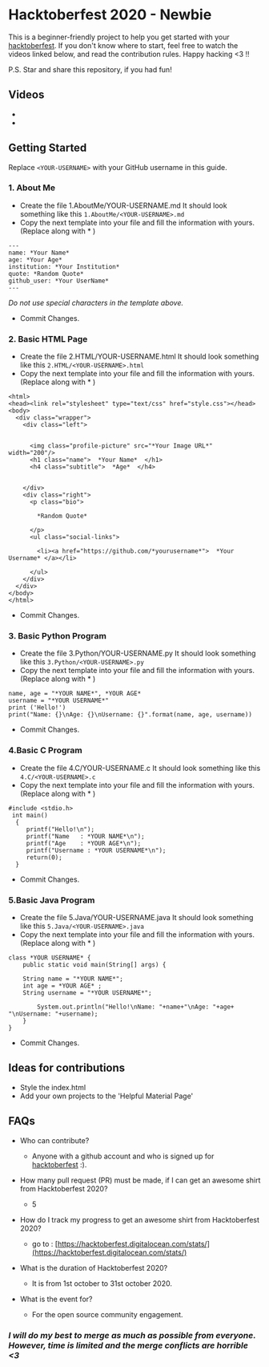 # Hacktoberfest 2020 - Newbie

This is a beginner-friendly project to help you get started with your
[hacktoberfest](https://hacktoberfest.digitalocean.com/). If you don't
know where to start, feel free to watch the videos linked below, and
read the contribution rules. Happy hacking <3 !!

P.S. Star and share this repository, if you had fun!

## Videos

-
-

## Getting Started

Replace `<YOUR-USERNAME>` with your GitHub username in this guide.

### 1. About Me
- Create the file 1.AboutMe/YOUR-USERNAME.md It should look something like this `1.AboutMe/<YOUR-USERNAME>.md`
- Copy the next template into your file and fill the information with yours. (Replace along with * )
```
---
name: *Your Name*
age: *Your Age*
institution: *Your Institution*
quote: *Random Quote*
github_user: *Your UserName*
---
```
_Do not use special characters in the template above._
- Commit Changes.

### 2. Basic HTML Page
- Create the file 2.HTML/YOUR-USERNAME.html It should look something like this `2.HTML/<YOUR-USERNAME>.html`
- Copy the next template into your file and fill the information with yours. (Replace along with * )
```
<html>
<head><link rel="stylesheet" type="text/css" href="style.css"></head>
<body>
  <div class="wrapper">
    <div class="left">


      <img class="profile-picture" src="*Your Image URL*" width="200"/>
      <h1 class="name">  *Your Name*  </h1>
      <h4 class="subtitle">  *Age*  </h4>


    </div>
    <div class="right">
      <p class="bio">

        *Random Quote*

      </p>
      <ul class="social-links">

        <li><a href="https://github.com/*yourusername*">  *Your Username* </a></li>

      </ul>
    </div>
  </div>
</body>
</html>
```
- Commit Changes.

### 3. Basic Python Program
- Create the file 3.Python/YOUR-USERNAME.py It should look something like this `3.Python/<YOUR-USERNAME>.py`
- Copy the next template into your file and fill the information with yours. (Replace along with * )
```
name, age = "*YOUR NAME*", *YOUR AGE*
username = "*YOUR USERNAME*"
print ('Hello!')
print("Name: {}\nAge: {}\nUsername: {}".format(name, age, username))
```
- Commit Changes.

### 4.Basic C Program
- Create the file 4.C/YOUR-USERNAME.c It should look something like this `4.C/<YOUR-USERNAME>.c`
- Copy the next template into your file and fill the information with yours. (Replace along with * )
```
#include <stdio.h>
 int main()
  {
     printf("Hello!\n");
     printf("Name   : *YOUR NAME*\n");
     printf("Age    : *YOUR AGE*\n");
     printf("Username : *YOUR USERNAME*\n");
     return(0);
  }
```
- Commit Changes.

### 5.Basic Java Program
- Create the file 5.Java/YOUR-USERNAME.java It should look something like this `5.Java/<YOUR-USERNAME>.java`
- Copy the next template into your file and fill the information with yours. (Replace along with * )
```
class *YOUR USERNAME* {
    public static void main(String[] args) {

    String name = "*YOUR NAME*";
    int age = *YOUR AGE* ;
    String username = "*YOUR USERNAME*";

        System.out.println("Hello!\nName: "+name+"\nAge: "+age+ "\nUsername: "+username);
    }
}
```
- Commit Changes.

## Ideas for contributions

- Style the index.html
- Add your own projects to the 'Helpful Material Page'

## FAQs

- Who can contribute?
  - Anyone with a github account and who is signed up for [hacktoberfest](https://hacktoberfest.digitalocean.com/) :).

- How many pull request (PR) must be made, if I can get an awesome shirt from Hacktoberfest 2020?
  - 5

- How do I track my progress to get an awesome shirt from Hacktoberfest 2020?
  - go to : [https://hacktoberfest.digitalocean.com/stats/](https://hacktoberfest.digitalocean.com/stats/)

- What is the duration of Hacktoberfest 2020?
  - It is from 1st october to 31st october 2020.

- What is the event for?
  - For the open source community engagement.

### *I will do my best to merge as much as possible from everyone. However, time is limited and the merge conflicts are horrible <3*
